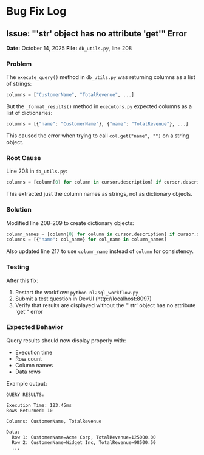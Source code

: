 # Bug Fix Log

## Issue: "'str' object has no attribute 'get'" Error

**Date:** October 14, 2025
**File:** `db_utils.py`, line 208

### Problem
The `execute_query()` method in `db_utils.py` was returning columns as a list of strings:
```python
columns = ["CustomerName", "TotalRevenue", ...]
```

But the `_format_results()` method in `executors.py` expected columns as a list of dictionaries:
```python
columns = [{"name": "CustomerName"}, {"name": "TotalRevenue"}, ...]
```

This caused the error when trying to call `col.get("name", "")` on a string object.

### Root Cause
Line 208 in `db_utils.py`:
```python
columns = [column[0] for column in cursor.description] if cursor.description else []
```

This extracted just the column names as strings, not as dictionary objects.

### Solution
Modified line 208-209 to create dictionary objects:
```python
column_names = [column[0] for column in cursor.description] if cursor.description else []
columns = [{"name": col_name} for col_name in column_names]
```

Also updated line 217 to use `column_name` instead of `column` for consistency.

### Testing
After this fix:
1. Restart the workflow: `python nl2sql_workflow.py`
2. Submit a test question in DevUI (http://localhost:8097)
3. Verify that results are displayed without the "'str' object has no attribute 'get'" error

### Expected Behavior
Query results should now display properly with:
- Execution time
- Row count
- Column names
- Data rows

Example output:
```
QUERY RESULTS:

Execution Time: 123.45ms
Rows Returned: 10

Columns: CustomerName, TotalRevenue

Data:
  Row 1: CustomerName=Acme Corp, TotalRevenue=125000.00
  Row 2: CustomerName=Widget Inc, TotalRevenue=98500.50
  ...
```

